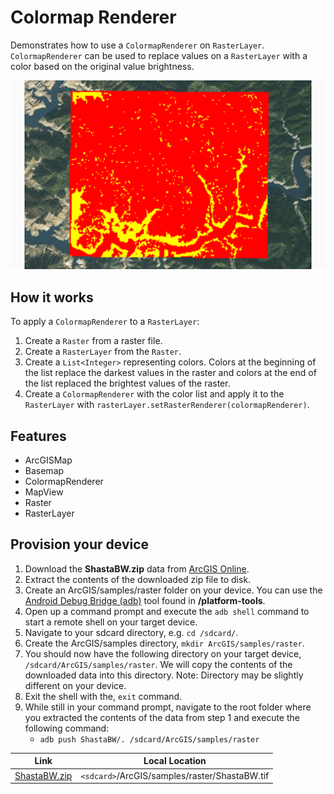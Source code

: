 # Colormap Renderer

Demonstrates how to use a `ColormapRenderer` on `RasterLayer`. `ColormapRenderer` can be used to replace values on a `RasterLayer` with a color based on the original value brightness.

![](colormap-renderer.png)

## How it works

To apply a `ColormapRenderer` to a `RasterLayer`:

1.	Create a `Raster` from a raster file.
2.	Create a `RasterLayer` from the `Raster`.
3.	Create a `List<Integer>` representing colors. Colors at the beginning of the list replace the darkest values in the raster and colors at the end of the list replaced the brightest values of the raster.</li>
4.	Create a `ColormapRenderer` with the color list and apply it to the `RasterLayer` with `rasterLayer.setRasterRenderer(colormapRenderer)`.


## Features
- ArcGISMap
- Basemap
- ColormapRenderer
- MapView
- Raster
- RasterLayer



## Provision your device
1. Download the **ShastaBW.zip** data from [ArcGIS Online](//TODO).  
2. Extract the contents of the downloaded zip file to disk.  
3. Create an ArcGIS/samples/raster folder on your device. You can use the [Android Debug Bridge (adb)](https://developer.android.com/guide/developing/tools/adb.html) tool found in **<sdk-dir>/platform-tools**.
4. Open up a command prompt and execute the `adb shell` command to start a remote shell on your target device.
5. Navigate to your sdcard directory, e.g. `cd /sdcard/`.  
6. Create the ArcGIS/samples directory, `mkdir ArcGIS/samples/raster`.
7. You should now have the following directory on your target device, `/sdcard/ArcGIS/samples/raster`. We will copy the contents of the downloaded data into this directory. Note:  Directory may be slightly different on your device.
8. Exit the shell with the, `exit` command.
9. While still in your command prompt, navigate to the root folder where you extracted the contents of the data from step 1 and execute the following command: 
	* `adb push ShastaBW/. /sdcard/ArcGIS/samples/raster`


Link | Local Location
---------|-------|
|[ShastaBW.zip](//TODO)| `<sdcard>`/ArcGIS/samples/raster/ShastaBW.tif |